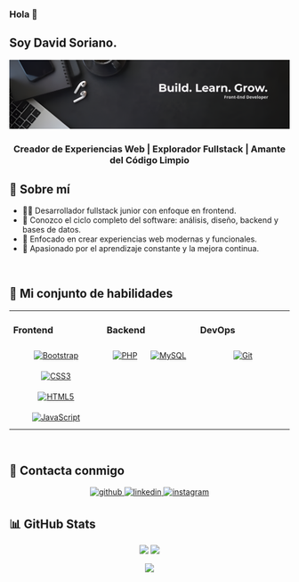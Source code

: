 <!--
**David-Soriano/David-Soriano** is a ✨ _special_ ✨ repository because its `README.md` (this file) appears on your GitHub profile.

Here are some ideas to get you started:

- 🔭 I’m currently working on ...
- 🌱 I’m currently learning ...
- 👯 I’m looking to collaborate on ...
- 🤔 I’m looking for help with ...
- 💬 Ask me about ...
- 📫 How to reach me: ...
- 😄 Pronouns: ...
- ⚡ Fun fact: ...
-->

### Hola 👋

## Soy David Soriano.
<img src="https://github.com/David-Soriano/David-Soriano/blob/main/Banner.png">

<h3 align="center">Creador de Experiencias Web | Explorador Fullstack | Amante del Código Limpio</h3>

## 🧠 Sobre mí

- 👨‍💻 Desarrollador fullstack junior con enfoque en frontend.  
- 🧩 Conozco el ciclo completo del software: análisis, diseño, backend y bases de datos.  
- 🎯 Enfocado en crear experiencias web modernas y funcionales.  
- 🚀 Apasionado por el aprendizaje constante y la mejora continua.

    

<br/>  


## 🚩 Mi conjunto de habilidades
<table><tr><td valign="top" width="33%">



### Frontend  
<div align="center">  
<a href="https://getbootstrap.com/docs/3.4/javascript/" target="_blank"><img style="margin: 10px" src="https://profilinator.rishav.dev/skills-assets/bootstrap-plain.svg" alt="Bootstrap" height="50" /></a>  
<a href="https://www.w3schools.com/css/" target="_blank"><img style="margin: 10px" src="https://profilinator.rishav.dev/skills-assets/css3-original-wordmark.svg" alt="CSS3" height="50" /></a>  
<a href="https://en.wikipedia.org/wiki/HTML5" target="_blank"><img style="margin: 10px" src="https://profilinator.rishav.dev/skills-assets/html5-original-wordmark.svg" alt="HTML5" height="50" /></a>  
<a href="https://www.javascript.com/" target="_blank"><img style="margin: 10px" src="https://profilinator.rishav.dev/skills-assets/javascript-original.svg" alt="JavaScript" height="50" /></a>  
</div>

</td><td valign="top" width="33%">



### Backend  
<div align="center">  
<a href="https://www.php.net/" target="_blank"><img style="margin: 10px" src="https://profilinator.rishav.dev/skills-assets/php-original.svg" alt="PHP" height="50" /></a>  
<a href="https://www.mysql.com/" target="_blank"><img style="margin: 10px" src="https://profilinator.rishav.dev/skills-assets/mysql-original-wordmark.svg" alt="MySQL" height="50" /></a>  
</div>

</td><td valign="top" width="33%">



### DevOps  
<div align="center">  
<a href="https://github.com/" target="_blank"><img style="margin: 10px" src="https://profilinator.rishav.dev/skills-assets/git-scm-icon.svg" alt="Git" height="50" /></a>  
</div>

</td></tr></table>  

<br/>  


## 🤝 Contacta conmigo  
<div align="center">
<a href="https://github.com/David-Soriano/David-Soriano" target="_blank">
<img src=https://img.shields.io/badge/github-%2324292e.svg?&style=for-the-badge&logo=github&logoColor=white alt=github style="margin-bottom: 5px;" />
</a>
<a href="www.linkedin.com/in/david-soriano-soft" target="_blank">
<img src=https://img.shields.io/badge/linkedin-%231E77B5.svg?&style=for-the-badge&logo=linkedin&logoColor=white alt=linkedin style="margin-bottom: 5px;" />
</a>
<a href="[https://instagram.com/iamrishavanand](https://www.instagram.com/davidjc_03/)" target="_blank">
<img src=https://img.shields.io/badge/instagram-%23000000.svg?&style=for-the-badge&logo=instagram&logoColor=white alt=instagram style="margin-bottom: 5px;" />
</a>  
</div>  

## 📊 GitHub Stats

<p align="center">
  <img src="https://github-readme-stats.vercel.app/api?username=David-Soriano&show_icons=true&theme=github_dark&hide_border=true" />
  <img src="https://github-readme-stats.vercel.app/api/top-langs/?username=David-Soriano&layout=compact&theme=github_dark&hide_border=true" />
</p>

<p align="center">
  <img src="https://streak-stats.demolab.com/?user=David-Soriano&theme=github-dark&hide_border=true" />
</p>
